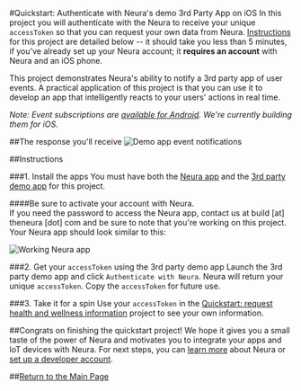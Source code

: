 #Quickstart: Authenticate with Neura's demo 3rd Party App on iOS
In this project you will authenticate with the Neura to receive your unique `accessToken` so that you can request your own data from Neura.  [Instructions](https://github.com/NeuraLabs/Neura_documentation/blob/master/text/quickstart_iOS.md#instructions) for this project are detailed below -- it should take you less than 5 minutes, if you've already set up your Neura account; it **requires an account** with Neura and an iOS phone.  

This project demonstrates Neura's ability to notify a 3rd party app of user events. A practical application of this project is that you can use it to develop an app that intelligently reacts to your users' actions in real time.  

_Note: Event subscriptions are [available for Android](https://github.com/NeuraLabs/Neura_documentation/blob/master/text/quickstartPush.md). We're currently building them for iOS._



##The response you'll receive
![Demo app event notifications](https://github.com/NeuraLabs/Neura_documentation/blob/master/resources/iOS_auth_app_Framed.png)

##Instructions

###1. Install the apps
You must have both the [Neura app](https://theneura.prefinery.com/betas/4631/testers/new?display=inline&version=2) and the [3rd party demo app](https://github.com/NeuraLabs/Neura_documentation/blob/master/resources/NeuraiOSDemoSourceCode.zip?raw=true) for this project.  

####Be sure to activate your account with Neura.   
If you need the password to access the Neura app, contact us at build [at] theneura [dot] com and be sure to note that you're working on this project. Your Neura app should look similar to this:

![Working Neura app](https://github.com/NeuraLabs/Neura_documentation/blob/master/resources/Neura_iOS_app.png)

###2. Get your `accessToken` using the 3rd party demo app
Launch the 3rd party demo app and click `Authenticate with Neura`.  Neura will return your unique `accessToken`. Copy the `accessToken` for future use.

###3. Take it for a spin
Use your `accessToken` in the [Quickstart: request health and wellness information](https://github.com/NeuraLabs/Neura_documentation/blob/master/text/quickstartPull.md) project to see your own information.

##Congrats on finishing the quickstart project! 
We hope it gives you a small taste of the power of Neura and motivates you to integrate your apps and IoT devices with Neura.  For next steps, you can [learn more](https://github.com/NeuraLabs/Neura_documentation/blob/master/text/basics.md) about Neura or [set up a developer account](https://github.com/NeuraLabs/Neura_documentation/blob/master/text/account.md).

##[Return to the Main Page](https://github.com/NeuraLabs/Neura_documentation#build-with-neura)
